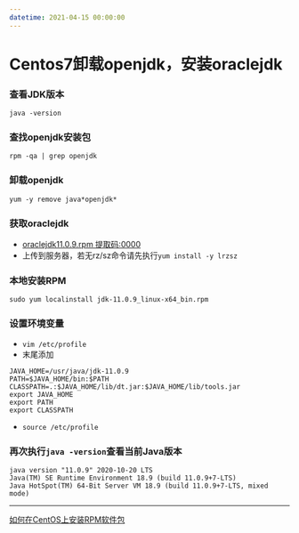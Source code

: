 ```yaml
---
datetime: 2021-04-15 00:00:00
---
```




# Centos7卸载openjdk，安装oraclejdk

### 查看JDK版本

``` shell
java -version
```

### 查找openjdk安装包
``` shell
rpm -qa | grep openjdk
```

### 卸载openjdk
``` shell
yum -y remove java*openjdk*
```

### 获取oraclejdk
- [oraclejdk11.0.9.rpm 提取码:0000](https://pan.baidu.com/s/1Lq7hUlJW2khRs0l1tfU_9w)
- 上传到服务器，若无rz/sz命令请先执行`yum install -y lrzsz`

### 本地安装RPM
``` shell
sudo yum localinstall jdk-11.0.9_linux-x64_bin.rpm
```

### 设置环境变量
- `vim /etc/profile`
- 末尾添加
``` shell
JAVA_HOME=/usr/java/jdk-11.0.9
PATH=$JAVA_HOME/bin:$PATH
CLASSPATH=.:$JAVA_HOME/lib/dt.jar:$JAVA_HOME/lib/tools.jar
export JAVA_HOME
export PATH
export CLASSPATH
```
- `source /etc/profile`

### 再次执行`java -version`查看当前Java版本
``` shell
java version "11.0.9" 2020-10-20 LTS
Java(TM) SE Runtime Environment 18.9 (build 11.0.9+7-LTS)
Java HotSpot(TM) 64-Bit Server VM 18.9 (build 11.0.9+7-LTS, mixed mode)
```

---

[如何在CentOS上安装RPM软件包](https://www.myfreax.com/how-to-install-rpm-packages-on-centos/)